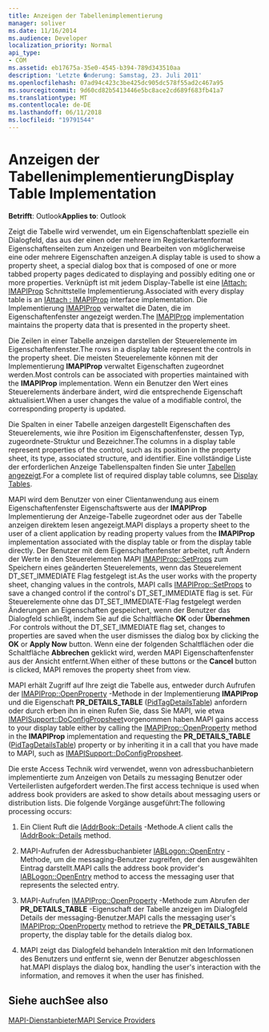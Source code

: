 ```yaml
---
title: Anzeigen der Tabellenimplementierung
manager: soliver
ms.date: 11/16/2014
ms.audience: Developer
localization_priority: Normal
api_type:
- COM
ms.assetid: eb17675a-35e0-4545-b394-789d343510aa
description: 'Letzte �nderung: Samstag, 23. Juli 2011'
ms.openlocfilehash: 07ad94c423c3be425dc905dc578f55ad2c467a95
ms.sourcegitcommit: 9d60cd82b5413446e5bc8ace2cd689f683fb41a7
ms.translationtype: MT
ms.contentlocale: de-DE
ms.lasthandoff: 06/11/2018
ms.locfileid: "19791544"
---
```

# <a name="display-table-implementation"></a><span data-ttu-id="c0978-103">Anzeigen der Tabellenimplementierung</span><span class="sxs-lookup"><span data-stu-id="c0978-103">Display Table Implementation</span></span>

  
  
<span data-ttu-id="c0978-104">**Betrifft**: Outlook</span><span class="sxs-lookup"><span data-stu-id="c0978-104">**Applies to**: Outlook</span></span> 
  
<span data-ttu-id="c0978-105">Zeigt die Tabelle wird verwendet, um ein Eigenschaftenblatt spezielle ein Dialogfeld, das aus der einen oder mehrere im Registerkartenformat Eigenschaftenseiten zum Anzeigen und Bearbeiten von möglicherweise eine oder mehrere Eigenschaften anzeigen.</span><span class="sxs-lookup"><span data-stu-id="c0978-105">A display table is used to show a property sheet, a special dialog box that is composed of one or more tabbed property pages dedicated to displaying and possibly editing one or more properties.</span></span> <span data-ttu-id="c0978-106">Verknüpft ist mit jedem Display-Tabelle ist eine [IAttach: IMAPIProp](iattachimapiprop.md) Schnittstelle Implementierung.</span><span class="sxs-lookup"><span data-stu-id="c0978-106">Associated with every display table is an [IAttach : IMAPIProp](iattachimapiprop.md) interface implementation.</span></span> <span data-ttu-id="c0978-107">Die Implementierung [IMAPIProp](imapipropiunknown.md) verwaltet die Daten, die im Eigenschaftenfenster angezeigt werden.</span><span class="sxs-lookup"><span data-stu-id="c0978-107">The [IMAPIProp](imapipropiunknown.md) implementation maintains the property data that is presented in the property sheet.</span></span> 
  
<span data-ttu-id="c0978-108">Die Zeilen in einer Tabelle anzeigen darstellen der Steuerelemente im Eigenschaftenfenster.</span><span class="sxs-lookup"><span data-stu-id="c0978-108">The rows in a display table represent the controls in the property sheet.</span></span> <span data-ttu-id="c0978-109">Die meisten Steuerelemente können mit der Implementierung **IMAPIProp** verwaltet Eigenschaften zugeordnet werden.</span><span class="sxs-lookup"><span data-stu-id="c0978-109">Most controls can be associated with properties maintained with the **IMAPIProp** implementation.</span></span> <span data-ttu-id="c0978-110">Wenn ein Benutzer den Wert eines Steuerelements änderbare ändert, wird die entsprechende Eigenschaft aktualisiert.</span><span class="sxs-lookup"><span data-stu-id="c0978-110">When a user changes the value of a modifiable control, the corresponding property is updated.</span></span> 
  
<span data-ttu-id="c0978-111">Die Spalten in einer Tabelle anzeigen dargestellt Eigenschaften des Steuerelements, wie ihre Position im Eigenschaftenfenster, dessen Typ, zugeordnete-Struktur und Bezeichner.</span><span class="sxs-lookup"><span data-stu-id="c0978-111">The columns in a display table represent properties of the control, such as its position in the property sheet, its type, associated structure, and identifier.</span></span> <span data-ttu-id="c0978-112">Eine vollständige Liste der erforderlichen Anzeige Tabellenspalten finden Sie unter [Tabellen angezeigt](display-tables.md).</span><span class="sxs-lookup"><span data-stu-id="c0978-112">For a complete list of required display table columns, see [Display Tables](display-tables.md).</span></span>
  
<span data-ttu-id="c0978-113">MAPI wird dem Benutzer von einer Clientanwendung aus einem Eigenschaftenfenster Eigenschaftswerte aus der **IMAPIProp** Implementierung der Anzeige-Tabelle zugeordnet oder aus der Tabelle anzeigen direktem lesen angezeigt.</span><span class="sxs-lookup"><span data-stu-id="c0978-113">MAPI displays a property sheet to the user of a client application by reading property values from the **IMAPIProp** implementation associated with the display table or from the display table directly.</span></span> <span data-ttu-id="c0978-114">Der Benutzer mit dem Eigenschaftenfenster arbeitet, ruft Ändern der Werte in den Steuerelementen MAPI [IMAPIProp::SetProps](imapiprop-setprops.md) zum Speichern eines geänderten Steuerelements, wenn das Steuerelement DT_SET_IMMEDIATE Flag festgelegt ist.</span><span class="sxs-lookup"><span data-stu-id="c0978-114">As the user works with the property sheet, changing values in the controls, MAPI calls [IMAPIProp::SetProps](imapiprop-setprops.md) to save a changed control if the control's DT_SET_IMMEDIATE flag is set.</span></span> <span data-ttu-id="c0978-115">Für Steuerelemente ohne das DT_SET_IMMEDIATE-Flag festgelegt werden Änderungen an Eigenschaften gespeichert, wenn der Benutzer das Dialogfeld schließt, indem Sie auf die Schaltfläche **OK** oder **Übernehmen** .</span><span class="sxs-lookup"><span data-stu-id="c0978-115">For controls without the DT_SET_IMMEDIATE flag set, changes to properties are saved when the user dismisses the dialog box by clicking the **OK** or **Apply Now** button.</span></span> <span data-ttu-id="c0978-116">Wenn eine der folgenden Schaltflächen oder die Schaltfläche **Abbrechen** geklickt wird, werden MAPI Eigenschaftenfenster aus der Ansicht entfernt.</span><span class="sxs-lookup"><span data-stu-id="c0978-116">When either of these buttons or the **Cancel** button is clicked, MAPI removes the property sheet from view.</span></span> 
  
<span data-ttu-id="c0978-117">MAPI erhält Zugriff auf Ihre zeigt die Tabelle aus, entweder durch Aufrufen der [IMAPIProp::OpenProperty](imapiprop-openproperty.md) -Methode in der Implementierung **IMAPIProp** und die Eigenschaft **PR_DETAILS_TABLE** ([PidTagDetailsTable](pidtagdetailstable-canonical-property.md)) anfordern oder durch erben ihn in einen Rufen Sie, dass Sie MAPI, wie etwa [IMAPISupport::DoConfigPropsheet](imapisupport-doconfigpropsheet.md)vorgenommen haben.</span><span class="sxs-lookup"><span data-stu-id="c0978-117">MAPI gains access to your display table either by calling the [IMAPIProp::OpenProperty](imapiprop-openproperty.md) method in the **IMAPIProp** implementation and requesting the **PR_DETAILS_TABLE** ([PidTagDetailsTable](pidtagdetailstable-canonical-property.md)) property or by inheriting it in a call that you have made to MAPI, such as [IMAPISupport::DoConfigPropsheet](imapisupport-doconfigpropsheet.md).</span></span>
  
<span data-ttu-id="c0978-118">Die erste Access Technik wird verwendet, wenn von adressbuchanbietern implementierte zum Anzeigen von Details zu messaging Benutzer oder Verteilerlisten aufgefordert werden.</span><span class="sxs-lookup"><span data-stu-id="c0978-118">The first access technique is used when address book providers are asked to show details about messaging users or distribution lists.</span></span> <span data-ttu-id="c0978-119">Die folgende Vorgänge ausgeführt:</span><span class="sxs-lookup"><span data-stu-id="c0978-119">The following processing occurs:</span></span>
  
1. <span data-ttu-id="c0978-120">Ein Client Ruft die [IAddrBook::Details](iaddrbook-details.md) -Methode.</span><span class="sxs-lookup"><span data-stu-id="c0978-120">A client calls the [IAddrBook::Details](iaddrbook-details.md) method.</span></span> 
    
2. <span data-ttu-id="c0978-121">MAPI-Aufrufen der Adressbuchanbieter [IABLogon::OpenEntry](iablogon-openentry.md) -Methode, um die messaging-Benutzer zugreifen, der den ausgewählten Eintrag darstellt.</span><span class="sxs-lookup"><span data-stu-id="c0978-121">MAPI calls the address book provider's [IABLogon::OpenEntry](iablogon-openentry.md) method to access the messaging user that represents the selected entry.</span></span> 
    
3. <span data-ttu-id="c0978-122">MAPI-Aufrufen [IMAPIProp::OpenProperty](imapiprop-openproperty.md) -Methode zum Abrufen der **PR_DETAILS_TABLE** -Eigenschaft der Tabelle anzeigen im Dialogfeld Details der messaging-Benutzer.</span><span class="sxs-lookup"><span data-stu-id="c0978-122">MAPI calls the messaging user's [IMAPIProp::OpenProperty](imapiprop-openproperty.md) method to retrieve the **PR_DETAILS_TABLE** property, the display table for the details dialog box.</span></span> 
    
4. <span data-ttu-id="c0978-123">MAPI zeigt das Dialogfeld behandeln Interaktion mit den Informationen des Benutzers und entfernt sie, wenn der Benutzer abgeschlossen hat.</span><span class="sxs-lookup"><span data-stu-id="c0978-123">MAPI displays the dialog box, handling the user's interaction with the information, and removes it when the user has finished.</span></span> 
    
## <a name="see-also"></a><span data-ttu-id="c0978-124">Siehe auch</span><span class="sxs-lookup"><span data-stu-id="c0978-124">See also</span></span>



[<span data-ttu-id="c0978-125">MAPI-Dienstanbieter</span><span class="sxs-lookup"><span data-stu-id="c0978-125">MAPI Service Providers</span></span>](mapi-service-providers.md)

